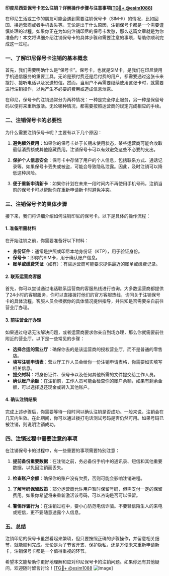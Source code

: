**印度尼西亚保号卡怎么注销？详解操作步骤与注意事项[[TG💪+ @esim1088](https://t.me/s/esim1088)]**

在印尼生活或工作的朋友可能会遇到需要注销保号卡（SIM卡）的情况，比如回国、换运营商或者手机丢失等。无论是出于什么原因，注销保号卡都是一个需要谨慎处理的过程。如果你正在为如何注销印尼的保号卡发愁，那么这篇文章就是为你准备的！本文将详细介绍注销保号卡的具体步骤和需要注意的事项，帮助你顺利完成这一过程。

### 一、了解印尼保号卡注销的基本概念

首先，我们需要明确什么是“保号卡”。保号卡，也就是SIM卡，是我们在印尼使用手机通信服务的重要工具。无论是预付费还是后付费的用户，都需要通过这张卡来拨打、接听电话以及发送短信。然而，当用户不再需要继续使用这张卡时，就需要进行注销操作，以免产生不必要的费用或造成信息泄露。

在印尼，保号卡的注销通常分为两种情况：一种是完全停止服务，另一种是保留号码以便将来重新激活。无论哪种情况，都需要按照运营商的规定完成相应的手续。

### 二、注销保号卡的必要性

为什么需要注销保号卡呢？主要有以下几个原因：

1. **避免额外费用**：如果你的保号卡处于长期未使用状态，某些运营商可能会收取最低消费额或其他隐藏费用。注销保号卡可以有效避免这些不必要的支出。
   
2. **保护个人信息安全**：保号卡中存储了用户的个人信息，包括联系方式、通话记录等。如果保号卡丢失或被盗，可能会导致隐私泄露。因此，及时注销可以降低这种风险。

3. **便于重新申请新卡**：如果你计划在未来一段时间内不再使用手机号码，注销当前的保号卡可以帮助你在重新申请新卡时避免冲突。

### 三、注销保号卡的具体步骤

接下来，我们将详细介绍如何注销印尼的保号卡。以下是具体的操作流程：

#### 1. 准备所需材料

在开始注销之前，你需要准备好以下材料：
- **身份证件**：通常是护照或印尼本地身份证（KTP），用于验证身份。
- **保号卡**：即你的SIM卡，用于确认账户信息。
- **账单或缴费凭证**（如有）：有些运营商可能要求提供最近的账单或缴费记录。

#### 2. 联系运营商客服

首先，你可以尝试通过电话联系运营商的客服热线进行咨询。大多数运营商都提供了24小时的客服服务，你可以直接拨打他们的官方客服热线，询问关于注销保号卡的具体流程。客服人员会根据你的具体情况提供指导，并告知是否需要亲自前往营业厅办理。

#### 3. 前往营业厅办理

如果通过电话无法解决问题，或者运营商要求你亲自到场办理，那么你就需要前往附近的营业厅。以下是一些常见的步骤：

- **选择合适的营业厅**：确保你去的是该运营商的授权营业厅，而不是普通的零售店。
- **填写注销申请表**：营业厅工作人员会给你一份注销申请表格，你需要如实填写相关信息。
- **提交材料**：将身份证件、保号卡以及任何其他所需的文件提交给工作人员。
- **确认账户余额**：在注销前，工作人员可能会检查你的账户余额，如果有剩余金额，可以选择退还现金或转入其他账户。

#### 4. 确认注销结果

完成上述步骤后，你需要等待一段时间以确认注销是否成功。一般来说，注销会在几天内生效。在此期间，你可以通过拨打电话测试号码是否仍然可用。如果号码已被注销，则说明注销成功。

### 四、注销过程中需要注意的事项

在注销保号卡的过程中，有一些重要的事项需要特别注意：

1. **提前备份重要数据**：在注销之前，务必备份手机中的通讯录、短信和其他重要数据，以免因注销而丢失。

2. **检查账户余额**：确保你的账户没有欠费，否则可能会影响注销进程。

3. **了解号码保留政策**：部分运营商允许用户暂时保留号码，但需支付一定的保留费用。如果你希望将来重新激活该号码，可以咨询是否可以保留。

4. **警惕诈骗行为**：在注销过程中，要小心防范电信诈骗。不要轻信陌生人的来电或短信，更不要随意透露个人信息。

### 五、总结

注销印尼的保号卡虽然看起来繁琐，但只要按照正确的步骤操作，并留意相关细节，就能顺利完成。无论是为了节省开支、保护隐私，还是方便未来重新申请新卡，注销保号卡都是一个值得重视的环节。

希望本文能帮助你更好地理解和应对印尼保号卡的注销问题。如果你还有其他疑问，欢迎随时留言讨论！[[TG💪+ @esim1088](https://t.me/s/esim1088) ![Image](https://i.postimg.cc/4NQfJmqS/Snipaste-2025-05-13-00-14-12.png)]